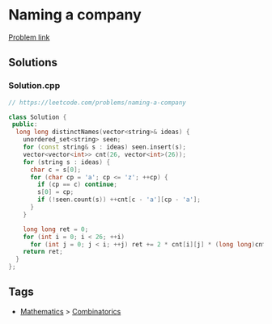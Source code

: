 # Naming a company

[Problem link](https://leetcode.com/problems/naming-a-company)

## Solutions


### Solution.cpp
```cpp
// https://leetcode.com/problems/naming-a-company

class Solution {
 public:
  long long distinctNames(vector<string>& ideas) {
    unordered_set<string> seen;
    for (const string& s : ideas) seen.insert(s);
    vector<vector<int>> cnt(26, vector<int>(26));
    for (string s : ideas) {
      char c = s[0];
      for (char cp = 'a'; cp <= 'z'; ++cp) {
        if (cp == c) continue;
        s[0] = cp;
        if (!seen.count(s)) ++cnt[c - 'a'][cp - 'a'];
      }
    }

    long long ret = 0;
    for (int i = 0; i < 26; ++i)
      for (int j = 0; j < i; ++j) ret += 2 * cnt[i][j] * (long long)cnt[j][i];
    return ret;
  }
};
```
## Tags

* [Mathematics](/Collections/mathematics.md#mathematics) > [Combinatorics](/Collections/mathematics.md#combinatorics)
